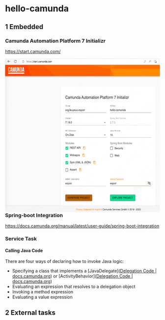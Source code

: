 # hello-camunda

## 1 Embedded

### Camunda Automation Platform 7 Initializr 
https://start.camunda.com/

<img src="img/Camunda_Initializr.png" height="500px" align="left"/>

### Spring-boot Integration

<https://docs.camunda.org/manual/latest/user-guide/spring-boot-integration>

### Service Task

#### Calling Java Code

There are four ways of declaring how to invoke Java logic:

- Specifying a class that implements a [JavaDelegate]([Delegation Code | docs.camunda.org](https://docs.camunda.org/manual/latest/user-guide/process-engine/delegation-code/#java-delegate)) or [ActivityBehavior]([Delegation Code | docs.camunda.org](https://docs.camunda.org/manual/latest/user-guide/process-engine/delegation-code/#activity-behavior))
- Evaluating an expression that resolves to a delegation object
- Invoking a method expression
- Evaluating a value expression



## 2 External tasks





